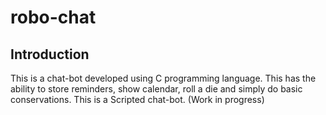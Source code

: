 # robo-chat
## Introduction
<p>This is a chat-bot developed using C programming language. This has the ability to store reminders, show calendar, roll a die and simply do basic conservations. This is a Scripted chat-bot. (Work in progress)</p>


